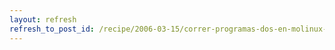 ```yaml
---
layout: refresh
refresh_to_post_id: /recipe/2006-03-15/correr-programas-dos-en-molinux-con-dosemu
---
```

